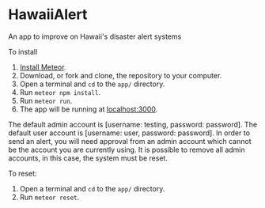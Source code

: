 # HawaiiAlert
An app to improve on Hawaii's disaster alert systems

To install
1. [Install Meteor](https://www.meteor.com/install).
1. Download, or fork and clone, the repository to your computer.
1. Open a terminal and `cd` to the `app/` directory.
1. Run `meteor npm install`.
1. Run `meteor run`.
1. The app will be running at [localhost:3000](http://localhost:3000).

The default admin account is [username: testing, password: password].
The default user account is [username: user, password: password].
In order to send an alert, you will need approval from an admin account which cannot be the account you are currently using.
It is possible to remove all admin accounts, in this case, the system must be reset.

To reset:
1. Open a terminal and `cd` to the `app/` directory.
1. Run `meteor reset`.
